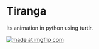 # Tiranga
Its animation in python using turtlr.

<a href="https://imgflip.com/gif/3806oo"><img src="https://i.imgflip.com/3806oo.gif" title="made at imgflip.com"/></a>
